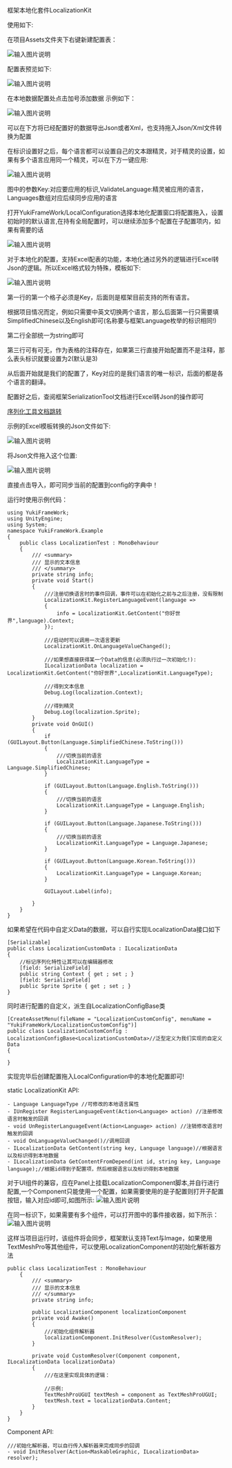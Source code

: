 ﻿框架本地化套件LocalizationKit

使用如下:

在项目Assets文件夹下右键新建配置表：

![输入图片说明](Texture/1.png)

配置表预览如下:

![输入图片说明](Texture/2.png)

在本地数据配置处点击加号添加数据
示例如下：

![输入图片说明](Texture/3.png)

可以在下方将已经配置好的数据导出Json或者Xml，也支持拖入Json/Xml文件转换为配置

在标识设置好之后，每个语言都可以设置自己的文本跟精灵，对于精灵的设置，如果有多个语言应用同一个精灵，可以在下方一键应用:

![输入图片说明](Texture/4.png)

图中的参数Key:对应要应用的标识,ValidateLanguage:精灵被应用的语言，Languages数组对应后续同步应用的语言

打开YukiFrameWork/LocalConfiguration选择本地化配置窗口将配置拖入，设置初始时的默认语言,在持有全局配置时，可以继续添加多个配置在子配置项内，如果有需要的话

![输入图片说明](Texture/5.png)

对于本地化的配置，支持Excel配表的功能，本地化通过另外的逻辑进行Excel转Json的逻辑。所以Excel格式较为特殊，模板如下:

![输入图片说明](Texture/8.png)

第一行的第一个格子必须是Key，后面则是框架目前支持的所有语言。

根据项目情况而定，例如只需要中英文切换两个语言，那么后面第一行只需要填SimplifiedChinese以及English即可(名称要与框架Language枚举的标识相同!)

第二行全部统一为string即可

第三行可有可无，作为表格的注释存在，如果第三行直接开始配置而不是注释，那么表头标识就要设置为2(默认是3)

从后面开始就是我们的配置了，Key对应的是我们语言的唯一标识，后面的都是各个语言的翻译。

配置好之后，查阅框架SerializationTool文档进行Excel转Json的操作即可

[序列化工具文档跳转](https://gitee.com/NikaidoShinku/YukiFrameWork/blob/master/YukiFrameWork/Plugins/Serialization/序列化工具.md)

示例的Excel模板转换的Json文件如下:

![输入图片说明](Texture/9.png)

将Json文件拖入这个位置:

![输入图片说明](Texture/10.png)

直接点击导入，即可同步当前的配置到config的字典中！


运行时使用示例代码：

```
using YukiFrameWork;
using UnityEngine;
using System;
namespace YukiFrameWork.Example
{
	public class LocalizationTest : MonoBehaviour
	{
        /// <summary>
        /// 显示的文本信息
        /// </summary>
        private string info;
        private void Start()
        {
            ///注册切换语言时的事件回调，事件可以在初始化之前与之后注册，没有限制
            LocalizationKit.RegisterLanguageEvent(language =>
            {
                info = LocalizationKit.GetContent("你好世界",language).Context;
            });

            ///启动时可以调用一次语言更新
            LocalizationKit.OnLanguageValueChanged();

            ///如果想直接获得某一个Data的信息(必须执行过一次初始化!):
            ILocalizationData localization = LocalizationKit.GetContent("你好世界",LocalizationKit.LanguageType);

            ///得到文本信息
            Debug.Log(localization.Context);

            ///得到精灵
            Debug.Log(localization.Sprite);
        }
        private void OnGUI()
        {                                 
            if (GUILayout.Button(Language.SimplifiedChinese.ToString()))
            {
                ///切换当前的语言
                LocalizationKit.LanguageType = Language.SimplifiedChinese;
            }

            if (GUILayout.Button(Language.English.ToString()))
            {
                ///切换当前的语言
                LocalizationKit.LanguageType = Language.English;
            }

            if (GUILayout.Button(Language.Japanese.ToString()))
            {
                ///切换当前的语言
                LocalizationKit.LanguageType = Language.Japanese;
            }

            if (GUILayout.Button(Language.Korean.ToString()))
            {
                LocalizationKit.LanguageType = Language.Korean;
            }

            GUILayout.Label(info);

        }
    }
}

```

如果希望在代码中自定义Data的数据，可以自行实现ILocalizationData接口如下

```
[Serializable]
public class LocalizationCustomData : ILocalizationData
{
    //标记序列化特性让其可以在编辑器修改
    [field: SerializeField]
    public string Context { get ; set ; }
    [field: SerializeField]
    public Sprite Sprite { get ; set ; }
}

```

同时进行配置的自定义，派生自LocalizationConfigBase<T>类

```
[CreateAssetMenu(fileName = "LocalizationCustomConfig", menuName = "YukiFrameWork/LocalizationCustomConfig")]
public class LocalizationCustomConfig : LocalizationConfigBase<LocalizationCustomData>//泛型定义为我们实现的自定义Data
{
    
}
```

实现完毕后创建配置拖入LocalConfiguration中的本地化配置即可!

static LocalizationKit API:

    - Language LanguageType //可修改的本地语言属性
    - IUnRegister RegisterLanguageEvent(Action<Language> action) //注册修改语言时触发的回调
    - void UnRegisterLanguageEvent(Action<Language> action) //注销修改语言时触发的回调
    - void OnLanguageValueChanged()//调用回调
    - ILocalizationData GetContent(string key, Language language)//根据语言以及标识得到本地数据
    - ILocalizationData GetContentFromDepend(int id, string key, Language language);//根据id得到子配置项，然后根据语言以及标识得到本地数据


对于UI组件的兼容，应在Panel上挂载LocalizationComponent脚本,并自行进行配置,一个Component只能使用一个配置，如果需要使用的是子配置则打开子配置按钮，输入对应id即可,如图所示:
![输入图片说明](Texture/6.png)

在同一标识下，如果需要有多个组件，可以打开图中的事件接收器，如下所示：
![输入图片说明](Texture/7.png)

这样当项目运行时，该组件将会同步，框架默认支持Text与Image，如果使用TextMeshPro等其他组件，可以使用LocalizationComponent的初始化解析器方法

```
public class LocalizationTest : MonoBehaviour
	{
        /// <summary>
        /// 显示的文本信息
        /// </summary>
        private string info;

        public LocalizationComponent localizationComponent
        private void Awake()
        {        
            ///初始化组件解析器
            localizationComponent.InitResolver(CustomResolver);
        }
       
        private void CustomResolver(Component component, ILocalizationData localizationData)
        {
            ///在这里实现具体的逻辑：

            //示例:
            TextMeshProUGUI textMesh = component as TextMeshProUGUI;
            textMesh.text = localizationData.Content;
        }
    }
}
```

Component API:

    ///初始化解析器，可以自行传入解析器来完成同步的回调
    - void InitResolver(Action<MaskableGraphic, ILocalizationData> resolver);


